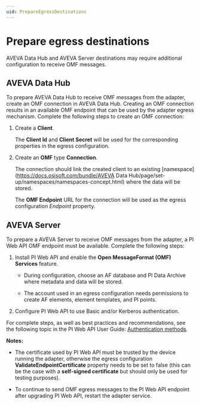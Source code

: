 ```yaml
---
uid: PrepareEgressDestinations
---
```


# Prepare egress destinations

AVEVA Data Hub and AVEVA Server destinations may require additional configuration to receive OMF messages.

## AVEVA Data Hub

To prepare AVEVA Data Hub to receive OMF messages from the adapter, create an OMF connection in AVEVA Data Hub. Creating an OMF connection results in an available OMF endpoint that can be used by the adapter egress mechanism. Complete the following steps to create an OMF connection:

1. Create a **Client**.

   The **Client Id** and **Client Secret** will be used for the corresponding properties in the egress configuration.

2. Create an **OMF** type **Connection**.

   The connection should link the created client to an existing [namespace](https://docs.osisoft.com/bundle/AVEVA Data Hub/page/set-up/namespaces/namespaces-concept.html) where the data will be stored.

   The **OMF Endpoint** URL for the connection will be used as the egress configuration *Endpoint* property.

## AVEVA Server

To prepare a AVEVA Server to receive OMF messages from the adapter, a PI Web API OMF endpoint must be available. Complete the following steps:

1. Install PI Web API and enable the **Open MessageFormat (OMF) Services** feature.
    
    - During configuration, choose an AF database and PI Data Archive where metadata and data will be stored.

    - The account used in an egress configuration needs permissions to create AF elements, element templates, and PI points.

2. Configure PI Web API to use Basic and/or Kerberos authentication.

 For complete steps, as well as best practices and recommendations, see the following topic in the PI Web API User Guide: [Authentication methods](https://docs.osisoft.com/bundle/pi-web-api/page/authentication-methods.html).

**Notes:**

- The certificate used by PI Web API must be trusted by the device running the adapter, otherwise the egress configuration **ValidateEndpointCertificate** property needs to be set to false (this can be the case with a **self-signed certificate** but should only be used for testing purposes).

- To continue to send OMF egress messages to the PI Web API endpoint after upgrading PI Web API, restart the adapter service.
